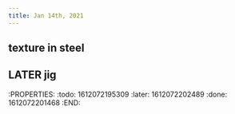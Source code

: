 ```yaml
---
title: Jan 14th, 2021
---
```


## texture in steel
## LATER jig
:PROPERTIES:
:todo: 1612072195309
:later: 1612072202489
:done: 1612072201468
:END:
##
